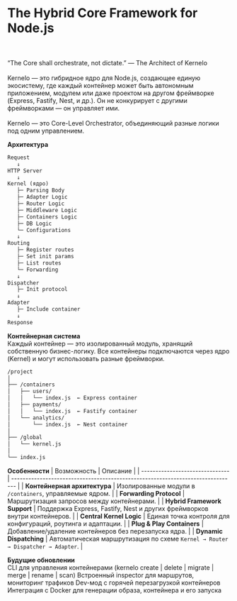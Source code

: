 <h1>The Hybrid Core Framework for Node.js</h1>
<br><br>
“The Core shall orchestrate, not dictate.”
— The Architect of Kernelo
<br><br>
Kernelo — это гибридное ядро для Node.js, создающее единую экосистему, где каждый контейнер может быть автономным приложением, модулем или даже проектом на другом фреймворке (Express, Fastify, Nest, и др.).
Он не конкурирует с другими фреймворками — он управляет ими.
<br><br>
Kernelo — это Core-Level Orchestrator, объединяющий разные логики под одним управлением.

**Архитектура**
```txt
Request
   ↓
HTTP Server
   ↓
Kernel (ядро)
   ├─ Parsing Body
   ├─ Adapter Logic
   ├─ Router Logic
   ├─ Middleware Logic
   ├─ Containers Logic
   ├─ DB Logic
   └─ Configurations
   ↓
Routing
   ├─ Register routes
   ├─ Set init params
   ├─ List routes
   └─ Forwarding
   ↓
Dispatcher
   ├─ Init protocol
   ↓
Adapter
   ├─ Include container
   ↓
Response
```

**Контейнерная система** <br>
Каждый контейнер — это изолированный модуль, хранящий собственную бизнес-логику.
Все контейнеры подключаются через ядро (Kernel) и могут использовать разные фреймворки.
```txt
/project
│
├── /containers
│   ├── users/
│   │   └── index.js  ← Express container
│   ├── payments/
│   │   └── index.js  ← Fastify container
│   └── analytics/
│       └── index.js  ← Nest container
│
├── /global
│   └── kernel.js
│
└── index.js
```

**Особенности** 
| Возможность                     | Описание                                                                        |
| ------------------------------- | ------------------------------------------------------------------------------- |
| **Контейнерная архитектура** | Изолированные модули в `/containers`, управляемые ядром.                        |
| **Forwarding Protocol**      | Маршрутизация запросов между контейнерами.                                      |
| **Hybrid Framework Support** | Поддержка Express, Fastify, Nest и других фреймворков внутри контейнеров.       |
| **Central Kernel Logic**     | Единая точка контроля для конфигураций, роутинга и адаптации.                   |
| **Plug & Play Containers**   | Добавление/удаление контейнеров без перезапуска ядра.                           |
| **Dynamic Dispatching**      | Автоматическая маршрутизация по схеме `Kernel → Router → Dispatcher → Adapter`. |

**Будущие обновлении** <br>
CLI для управления контейнерами (kernelo create | delete | migrate | merge | rename | scan)
Встроенный inspector для маршрутов, мониторинг трафиков
Dev-мод с горячей перезагрузкой контейнеров
Интеграция с Docker для генерации образа, контейнера и его запуска
